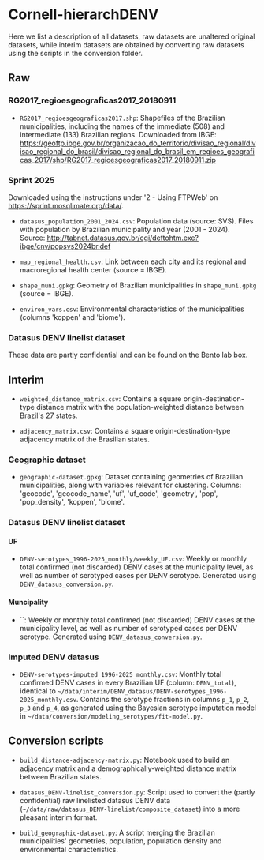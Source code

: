 # Cornell-hierarchDENV

Here we list a description of all datasets, raw datasets are unaltered original datasets, while interim datasets are obtained by converting raw datasets using the scripts in the conversion folder.

## Raw

### RG2017_regioesgeograficas2017_20180911

+ `RG2017_regioesgeograficas2017.shp`: Shapefiles of the Brazilian municipalities, including the names of the immediate (508) and intermediate (133) Brazilian regions. Downloaded from IBGE: https://geoftp.ibge.gov.br/organizacao_do_territorio/divisao_regional/divisao_regional_do_brasil/divisao_regional_do_brasil_em_regioes_geograficas_2017/shp/RG2017_regioesgeograficas2017_20180911.zip

### Sprint 2025

Downloaded using the instructions under '2 - Using FTPWeb' on https://sprint.mosqlimate.org/data/.

+ `datasus_population_2001_2024.csv`: Population data (source: SVS). Files with population by Brazilian municipality and year (2001 - 2024). Source: http://tabnet.datasus.gov.br/cgi/deftohtm.exe?ibge/cnv/popsvs2024br.def 

+ `map_regional_health.csv`: Link between each city and its regional and macroregional health center (source = IBGE).

+ `shape_muni.gpkg`: Geometry of Brazilian municipalities in `shape_muni.gpkg` (source = IBGE).

+ `environ_vars.csv`: Environmental characteristics of the municipalities (columns 'koppen' and 'biome').

### Datasus DENV linelist dataset

These data are partly confidential and can be found on the Bento lab box.

## Interim

+ `weighted_distance_matrix.csv`: Contains a square origin-destination-type distance matrix with the population-weighted distance between Brazil's 27 states.

+ `adjacency_matrix.csv`: Contains a square origin-destination-type adjacency matrix of the Brasilian states.

### Geographic dataset

+ `geographic-dataset.gpkg`: Dataset containing geometries of Brazilian municipalities, along with variables relevant for clustering. Columns: 'geocode', 'geocode_name', 'uf', 'uf_code', 'geometry', 'pop', 'pop_density', 'koppen', 'biome'.

### Datasus DENV linelist dataset

#### UF

+ `DENV-serotypes_1996-2025_monthly/weekly_UF.csv`: Weekly or monthly total confirmed (not discarded) DENV cases at the municipality level, as well as number of serotyped cases per DENV serotype. Generated using `DENV_datasus_conversion.py`. 

#### Muncipality

+ ``: Weekly or monthly total confirmed (not discarded) DENV cases at the municipality level, as well as number of serotyped cases per DENV serotype. Generated using `DENV_datasus_conversion.py`. 


### Imputed DENV datasus

+ `DENV-serotypes-imputed_1996-2025_monthly.csv`: Monthly total confirmed DENV cases in every Brazilian UF (column: `DENV_total`), identical to `~/data/interim/DENV_datasus/DENV-serotypes_1996-2025_monthly.csv`. Contains the serotype fractions in columns `p_1`, `p_2`, `p_3` and `p_4`, as generated using the Bayesian serotype imputation model in `~/data/conversion/modeling_serotypes/fit-model.py`.

## Conversion scripts

+ `build_distance-adjacency-matrix.py`: Notebook used to build an adjacency matrix and a demographically-weighted distance matrix between Brazilian states.

+ `datasus_DENV-linelist_conversion.py`: Script used to convert the (partly confidential) raw linelisted datasus DENV data (`~/data/raw/datasus_DENV-linelist/composite_dataset`) into a more pleasant interim format.

+ `build_geographic-dataset.py`: A script merging the Brazilian municipalities' geometries, population, population density and environmental characteristics.